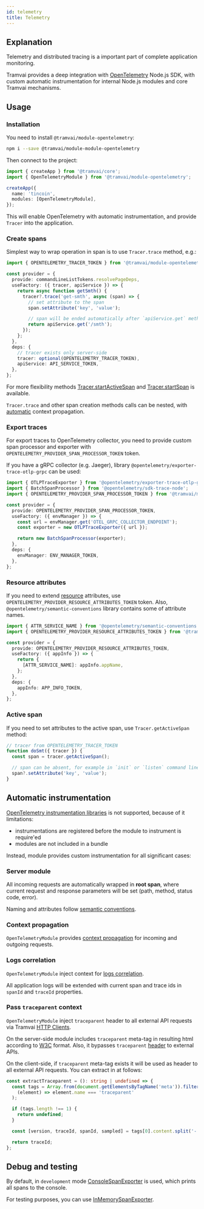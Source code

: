 ```yaml
---
id: telemetry
title: Telemetry
---
```


## Explanation

Telemetry and distributed tracing is a important part of complete application monitoring.

Tramvai provides a deep integration with [OpenTelemetry](https://opentelemetry.io/) Node.js SDK, with custom automatic instrumentation for internal Node.js modules and core Tramvai mechanisms.

## Usage

### Installation

You need to install `@tramvai/module-opentelemetry`:

```bash npm2yarn
npm i --save @tramvai/module-module-opentelemetry
```

Then connect to the project:

```ts
import { createApp } from '@tramvai/core';
import { OpenTelemetryModule } from '@tramvai/module-opentelemetry';

createApp({
  name: 'tincoin',
  modules: [OpenTelemetryModule],
});
```

This will enable OpenTelemetry with automatic instrumentation, and provide `Tracer` into the application.

### Create spans

Simplest way to wrap operation in span is to use `Tracer.trace` method, e.g.:

```ts
import { OPENTELEMETRY_TRACER_TOKEN } from '@tramvai/module-opentelemetry';

const provider = {
  provide: commandLineListTokens.resolvePageDeps,
  useFactory: ({ tracer, apiService }) => {
    return async function getSmth() {
      tracer?.trace('get-smth', async (span) => {
        // set attribute to the span
        span.setAttribute('key', 'value');

        // span will be ended automatically after `apiService.get` method resolves or rejects
        return apiService.get('/smth');
      });
    };
  },
  deps: {
    // tracer exists only server-side
    tracer: optional(OPENTELEMETRY_TRACER_TOKEN),
    apiService: API_SERVICE_TOKEN,
  },
};
```

For more flexibility methods [Tracer.startActiveSpan](https://open-telemetry.github.io/opentelemetry-js/interfaces/_opentelemetry_api.Tracer.html#startActiveSpan) and [Tracer.startSpan](https://open-telemetry.github.io/opentelemetry-js/interfaces/_opentelemetry_api.Tracer.html#startSpan) is available.

`Tracer.trace` and other span creation methods calls can be nested, with [automatic](https://github.com/open-telemetry/opentelemetry-js/tree/main/packages/opentelemetry-context-async-hooks) context propagation.

### Export traces

For export traces to OpenTelemetry collector, you need to provide custom span processor and exporter with `OPENTELEMETRY_PROVIDER_SPAN_PROCESSOR_TOKEN` token.

If you have a gRPC collector (e.g. Jaeger), library `@opentelemetry/exporter-trace-otlp-grpc` can be used:

```ts
import { OTLPTraceExporter } from '@opentelemetry/exporter-trace-otlp-grpc';
import { BatchSpanProcessor } from '@opentelemetry/sdk-trace-node';
import { OPENTELEMETRY_PROVIDER_SPAN_PROCESSOR_TOKEN } from '@tramvai/module-opentelemetry';

const provider = {
  provide: OPENTELEMETRY_PROVIDER_SPAN_PROCESSOR_TOKEN,
  useFactory: ({ envManager }) => {
    const url = envManager.get('OTEL_GRPC_COLLECTOR_ENDPOINT');
    const exporter = new OTLPTraceExporter({ url });

    return new BatchSpanProcessor(exporter);
  },
  deps: {
    envManager: ENV_MANAGER_TOKEN,
  },
};
```

### Resource attributes

If you need to extend [resource](https://opentelemetry.io/docs/concepts/resources/) attributes, use `OPENTELEMETRY_PROVIDER_RESOURCE_ATTRIBUTES_TOKEN` token. Also, `@opentelemetry/semantic-conventions` library contains some of attribute names.

```ts
import { ATTR_SERVICE_NAME } from '@opentelemetry/semantic-conventions';
import { OPENTELEMETRY_PROVIDER_RESOURCE_ATTRIBUTES_TOKEN } from '@tramvai/module-opentelemetry';

const provider = {
  provide: OPENTELEMETRY_PROVIDER_RESOURCE_ATTRIBUTES_TOKEN,
  useFactory: ({ appInfo }) => {
    return {
      [ATTR_SERVICE_NAME]: appInfo.appName,
    };
  },
  deps: {
    appInfo: APP_INFO_TOKEN,
  },
};
```

### Active span

If you need to set attributes to the active span, use `Tracer.getActiveSpan` method:

```ts
// tracer from OPENTELEMETRY_TRACER_TOKEN
function doSmt({ tracer }) {
  const span = tracer.getActiveSpan();

  // span can be absent, for example in `init` or `listen` command line stages
  span?.setAttribute('key', 'value');
}
```

## Automatic instrumentation

[OpenTelemetry instrumentation libraries](https://www.npmjs.com/package/@opentelemetry/instrumentation) is not supported, because of it limitations:

- instrumentations are registered before the module to instrument is require'ed
- modules are not included in a bundle

Instead, module provides custom instrumentation for all significant cases:

### Server module

All incoming requests are automatically wrapped in **root span**, where current request and response parameters will be set (path, method, status code, error).

Naming and attributes follow [semantic conventions](https://opentelemetry.io/docs/specs/semconv/http/http-spans/).

### Context propagation

`OpenTelemetryModule` provides [context propagation](https://opentelemetry.io/docs/languages/js/propagation/) for incoming and outgoing requests.

### Logs correlation

`OpenTelemetryModule` inject context for [logs correlation](https://opentelemetry.io/docs/specs/otel/logs/#log-correlation).

All application logs will be extended with current span and trace ids in `spanId` and `traceId` properties.

### Pass `traceparent` context

`OpenTelemetryModule` inject `traceparent` header to all external API requests via Tramvai [HTTP Clients](03-features/09-data-fetching/02-http-client.md).

On the server-side module includes `traceparent` meta-tag in resulting html according to [W3C](https://www.w3.org/TR/trace-context/) format. Also, it bypasses `traceparent` [header](https://www.w3.org/TR/trace-context/#traceparent-header) to external APIs.

On the client-side, if `traceparent` meta-tag exists it will be used as header to all external API requests. You can extract in at follows:

```typescript
const extractTraceparent = (): string | undefined => {
  const tags = Array.from(document.getElementsByTagName('meta')).filter(
    (element) => element.name === 'traceparent'
  );

  if (tags.length !== 1) {
    return undefined;
  }

  const [version, traceId, spanId, sampled] = tags[0].content.split('-');

  return traceId;
};
```

## Debug and testing

By default, in `development` mode [ConsoleSpanExporter](https://open-telemetry.github.io/opentelemetry-js/classes/_opentelemetry_sdk_trace_base.ConsoleSpanExporter.html) is used, which prints all spans to the console.

For testing purposes, you can use [InMemorySpanExporter](https://open-telemetry.github.io/opentelemetry-js/classes/_opentelemetry_sdk_trace_base.InMemorySpanExporter.html).
